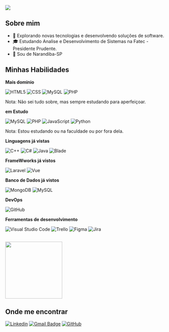 ![](https://komarev.com/ghpvc/?username=GuGuzin&color=006bed)

## Sobre mim

- 🤔 Explorando novas tecnologias e desenvolvendo soluções de software.
- 🎓 Estudando Analise e Desenvolvimento de Sistemas na Fatec - Presidente Prudente.
- 🌆 Sou de Narandiba-SP

## Minhas Habilidades

**Mais dominio**

![HTML5](https://img.shields.io/badge/-HTML5-333333?style=flat&logo=HTML5)
![CSS](https://img.shields.io/badge/-CSS-333333?style=flat&logo=CSS3&logoColor=1572B6)
![MySQL](https://img.shields.io/badge/-MySQL-333333?style=flat&logo=mysql)
![PHP](https://img.shields.io/badge/-PHP-333333?style=flat&logo=php)

Nota: Não sei tudo sobre, mas sempre estudando para aperfeiçoar.

**em Estudo**

![MySQL](https://img.shields.io/badge/-MySQL-333333?style=flat&logo=mysql)
![PHP](https://img.shields.io/badge/-PHP-333333?style=flat&logo=php)
![JavaScript](https://img.shields.io/badge/-JavaScript-333333?style=flat&logo=javascript)
![Python](https://img.shields.io/badge/-Python-333333?style=flat&logo=python)


Nota: Estou estudando ou na faculdade ou por fora dela. 



**Linguagens já vistas**

![C++](https://img.shields.io/badge/-C++-333333?style=flat&logo=C%2B%2B&logoColor=00599C)
![C#](https://img.shields.io/badge/C%23-333333?logo=c-sharp&logoColor=00599C&style=flat)
![Java](https://img.shields.io/badge/Java-333333?style=flat&logo=openjdk&logoColor=007396)
![Blade](https://img.shields.io/badge/-Blade-333333?style=flat&logo=Blade&logoColor=007396)

**FrameWworks já vistos**

![Laravel](https://img.shields.io/badge/-Laravel-333333?style=flat&logo=Laravel&logoColor=007396)
![Vue](https://img.shields.io/badge/Vue-333333?style=flat&logo=vuedotjs&logoColor=007396)

**Banco de Dados já vistos**

![MongoDB](https://img.shields.io/badge/MongoDB-333333.svg?style=flat&logo=mongodb&logoColor=007396)
![MySQL](https://img.shields.io/badge/-MySQL-333333?style=flat&logo=mysql)

**DevOps**

![GitHub](https://img.shields.io/badge/-GitHub-333333?style=flat&logo=github)


**Ferramentas de desenvolvimento**

![Visual Studio Code](https://img.shields.io/badge/-Visual%20Studio%20Code-333333?style=flat&logo=visual-studio-code&logoColor=007ACC)
![Trello](https://img.shields.io/badge/-Trello-333333?style=flat&logo=trello&logoColor=007ACC)
![Figma](https://img.shields.io/badge/-Figma-333333?style=flat&logo=figma&logoColor=007ACC)
![Jira](https://img.shields.io/badge/-Jira-333333?style=flat&logo=jira&logoColor=007ACC)


<br/>

<a href="https://github.com/iuricode" title="Perfil do Gustavo">
  <img height="180em" src="https://github-readme-stats.vercel.app/api?username=GuGuzin14&theme=dracula&show_icons=true" />
</a>

## Onde me encontrar

[![Linkedin](https://img.shields.io/badge/-Gustavo-blue?style=flat-square&logo=Linkedin&logoColor=white&link=)](https://www.linkedin.com/in/gustavohenrique5521)
[![Gmail Badge](https://img.shields.io/badge/-gustavobispocosta5521@gmail.com-006bed?style=flat-square&logo=Gmail&logoColor=white&link=mailto:gustavobispocosta5521@gmail.com)](mailto:gustavobispocosta5521@gmail.com)
[![GitHub](https://img.shields.io/github/followers/GuGuzin14?label=GuGuzin14&style=social)](https://github.com/GuGuzin14)
